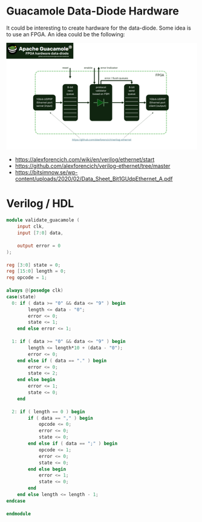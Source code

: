 # Guacamole Data-Diode Hardware

It could be interesting to create hardware for the data-diode. Some idea is to use an FPGA. An idea could be the following:

![fpga-data-diode-design](https://github.com/macsnoeren/guacamole-datadiode/blob/7bc6c850edbb01ea2e3cb4cf7a1a79e23f21aa8d/documentation/images/fpga-gm-data-diode-design.png)

- https://alexforencich.com/wiki/en/verilog/ethernet/start
- https://github.com/alexforencich/verilog-ethernet/tree/master
- https://bitsimnow.se/wp-content/uploads/2020/02/Data_Sheet_Bit1GUdpEthernet_A.pdf

# Verilog / HDL

```verilog
module validate_guacamole (
    input clk,
    input [7:0] data,

    output error = 0
);

reg [3:0] state = 0;
reg [15:0] length = 0;
reg opcode = 1;

always @(posedge clk)
case(state)
  0: if ( data >= "0" && data <= "9" ) begin
        length <= data - "0";
        error <= 0;
        state <= 1;
    end else error <= 1;
    
  1: if ( data >= "0" && data <= "9" ) begin
        length <= length*10 + (data - "0");
        error <= 0;
    end else if ( data == "." ) begin
        error <= 0;
        state <= 2;
    end else begin
        error <= 1;
        state <= 0;
    end
    
  2: if ( length == 0 ) begin
        if ( data == "," ) begin
            opcode <= 0;
            error <= 0;
            state <= 0;
        end else if ( data == ";" ) begin
            opcode <= 1;
            error <= 0;
            state <= 0;
        end else begin
            error <= 1;
            state <= 0;
        end
    end else length <= length - 1;
endcase

endmodule
```
